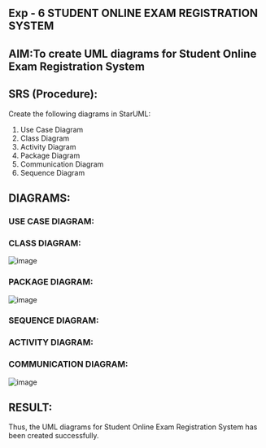 ## Exp - 6 STUDENT ONLINE EXAM REGISTRATION SYSTEM

## AIM:To create UML diagrams for Student Online Exam Registration System

## SRS (Procedure):

Create the following diagrams in StarUML:
1) Use Case Diagram
2) Class Diagram
3) Activity Diagram
4) Package Diagram
5) Communication Diagram
6) Sequence Diagram


## DIAGRAMS:
### USE CASE DIAGRAM:
### CLASS DIAGRAM:
![image](https://github.com/user-attachments/assets/e4dddf87-a1be-4bfe-8b9e-bad491d676ac)
### PACKAGE DIAGRAM:
![image](https://github.com/user-attachments/assets/af4e8cae-4624-4084-8cc8-812cb45be4ad)
### SEQUENCE DIAGRAM:
### ACTIVITY DIAGRAM:
### COMMUNICATION DIAGRAM:
![image](https://github.com/user-attachments/assets/031a937a-9c45-4cb8-8415-2ac2b6a6f1b8)


## RESULT:
Thus, the UML diagrams for Student Online Exam Registration System has been created successfully.

